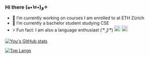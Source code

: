 ### Hi there (๑•̀ㅂ•́)و✧


- 🔭 I’m currently working on courses I am enrolled to at ETH Zürich
- 🌱 I’m currently a bachelor student studying CSE
- ⚡ Fun fact: I am also a language enthusiast ( ͡° ͜ʖ ͡°)
[<img src='https://cdn-icons-png.flaticon.com/512/174/174857.png' alt='linkedin' height='20'>](https://www.linkedin.com/in/yyouwu/)
[<img src='https://cdn-icons-png.flaticon.com/512/6517/6517327.png' alt='PersonalHomepage' height='20'>](https://n.ethz.ch/~youwuyou/)

 



[![You's GitHub stats](https://github-readme-stats.vercel.app/api?username=youwuyou&theme=tokyonight&show_icon=true)](https://github.com/youwuyou/github-readme-stats)

[![Top Langs](https://github-readme-stats.vercel.app/api/top-langs/?username=youwuyou&theme=tokyonight&show_icon=true)](https://github.com/youwuyou/github-readme-stats)
